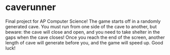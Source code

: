 # caverunner
Final project for AP Computer Science!
The game starts off in a randomly generated cave. You must run from one side of the cave to another, but beware: the cave will close and open, and you need to take shelter in the gaps when the cave closes! Once you reach the end of the screen, another length of cave will generate before you, and the game will speed up. Good luck!

